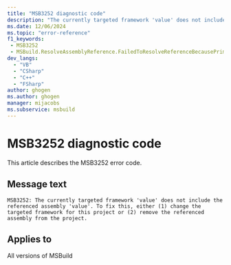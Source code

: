 ```yaml
---
title: "MSB3252 diagnostic code"
description: "The currently targeted framework 'value' does not include the referenced assembly 'value'. To fix this, either (1) change the targeted framework for this project or (2) remove the referenced assembly from the project."
ms.date: 12/06/2024
ms.topic: "error-reference"
f1_keywords:
 - MSB3252
 - MSBuild.ResolveAssemblyReference.FailedToResolveReferenceBecausePrimaryAssemblyInExclusionList
dev_langs:
  - "VB"
  - "CSharp"
  - "C++"
  - "FSharp"
author: ghogen
ms.author: ghogen
manager: mijacobs
ms.subservice: msbuild
---
```


# MSB3252 diagnostic code

<!-- :::ErrorDefinitionDescription::: -->
<!-- :::editable-content name="introDescription"::: -->
This article describes the MSB3252 error code.
<!-- :::editable-content-end::: -->

## Message text

`MSB3252: The currently targeted framework 'value' does not include the referenced assembly 'value'. To fix this, either (1) change the targeted framework for this project or (2) remove the referenced assembly from the project.`

<!-- :::editable-content name="postOutputDescription"::: -->
<!--
{StrBegin="MSB3252: "}
-->
<!-- :::editable-content-end::: -->
<!-- :::ErrorDefinitionDescription-end::: -->

## Applies to

All versions of MSBuild
